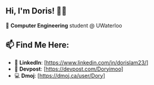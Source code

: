 ## Hi, I'm Doris! 🙂👋

🏫 **Computer Engineering** student @ UWaterloo 

## 📫 Find Me Here:
- 💼 **LinkedIn**: [https://www.linkedin.com/in/dorislam23/]
- 👾 **Devpost**: [https://devpost.com/Doryimoo]
- 💻 **Dmoj**: [https://dmoj.ca/user/Dory]


